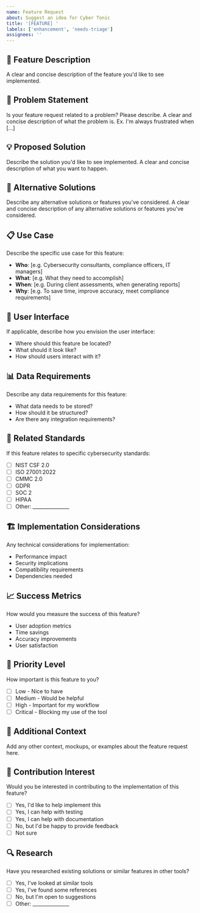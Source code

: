 ```yaml
---
name: Feature Request
about: Suggest an idea for Cyber Tonic
title: '[FEATURE] '
labels: ['enhancement', 'needs-triage']
assignees: ''
---
```


## 🚀 Feature Description
A clear and concise description of the feature you'd like to see implemented.

## 🎯 Problem Statement
Is your feature request related to a problem? Please describe.
A clear and concise description of what the problem is. Ex. I'm always frustrated when [...]

## 💡 Proposed Solution
Describe the solution you'd like to see implemented.
A clear and concise description of what you want to happen.

## 🔄 Alternative Solutions
Describe any alternative solutions or features you've considered.
A clear and concise description of any alternative solutions or features you've considered.

## 📋 Use Case
Describe the specific use case for this feature:
- **Who**: [e.g. Cybersecurity consultants, compliance officers, IT managers]
- **What**: [e.g. What they need to accomplish]
- **When**: [e.g. During client assessments, when generating reports]
- **Why**: [e.g. To save time, improve accuracy, meet compliance requirements]

## 🎨 User Interface
If applicable, describe how you envision the user interface:
- Where should this feature be located?
- What should it look like?
- How should users interact with it?

## 📊 Data Requirements
Describe any data requirements for this feature:
- What data needs to be stored?
- How should it be structured?
- Are there any integration requirements?

## 🔗 Related Standards
If this feature relates to specific cybersecurity standards:
- [ ] NIST CSF 2.0
- [ ] ISO 27001:2022
- [ ] CMMC 2.0
- [ ] GDPR
- [ ] SOC 2
- [ ] HIPAA
- [ ] Other: _______________

## 🏗️ Implementation Considerations
Any technical considerations for implementation:
- Performance impact
- Security implications
- Compatibility requirements
- Dependencies needed

## 📈 Success Metrics
How would you measure the success of this feature?
- User adoption metrics
- Time savings
- Accuracy improvements
- User satisfaction

## 🎯 Priority Level
How important is this feature to you?
- [ ] Low - Nice to have
- [ ] Medium - Would be helpful
- [ ] High - Important for my workflow
- [ ] Critical - Blocking my use of the tool

## 📝 Additional Context
Add any other context, mockups, or examples about the feature request here.

## 🤝 Contribution Interest
Would you be interested in contributing to the implementation of this feature?
- [ ] Yes, I'd like to help implement this
- [ ] Yes, I can help with testing
- [ ] Yes, I can help with documentation
- [ ] No, but I'd be happy to provide feedback
- [ ] Not sure

## 🔍 Research
Have you researched existing solutions or similar features in other tools?
- [ ] Yes, I've looked at similar tools
- [ ] Yes, I've found some references
- [ ] No, but I'm open to suggestions
- [ ] Other: _______________
